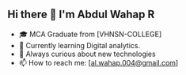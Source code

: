 ## Hi there 👋 I'm Abdul Wahap R

- 🎓 MCA Graduate from [VHNSN-COLLEGE]
- 🔭 Currently learning Digital analytics.
- 🌱 Always curious about new technologies
- 📫 How to reach me: [al.wahap.004@gmail.com]
